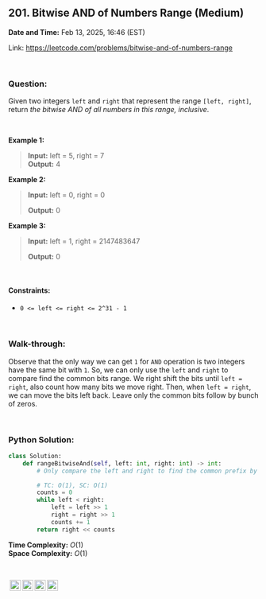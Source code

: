 ## 201. Bitwise AND of Numbers Range (Medium)
**Date and Time:** Feb 13, 2025, 16:46 (EST)

Link: https://leetcode.com/problems/bitwise-and-of-numbers-range

<br>

### Question:
Given two integers `left` and `right` that represent the range `[left, right]`, return _the bitwise AND of all numbers in this range, inclusive_.

<br>

**Example 1:**
> **Input:** left = 5, right = 7 <br>
> **Output:** 4

**Example 2:**
> **Input:** left = 0, right = 0 <br>
> 
> **Output:** 0

**Example 3:**
> **Input:** left = 1, right = 2147483647 <br>
> 
> **Output:** 0

<br>

#### Constraints:
* `0 <= left <= right <= 2^31 - 1`

<br>

### Walk-through: 
Observe that the only way we can get `1` for `AND` operation is two integers have the same bit with `1`. So, we can only use the `left` and `right` to compare find the common bits range. We right shift the bits until `left = right`, also count how many bits we move right. Then, when `left = right`, we can move the bits left back. Leave only the common bits follow by bunch of zeros.

<br>

### Python Solution:
```python
class Solution:
    def rangeBitwiseAnd(self, left: int, right: int) -> int:
        # Only compare the left and right to find the common prefix by shifting bits to the right until left=right, count how many bits we move. By the end, move the bits left back

        # TC: O(1), SC: O(1)
        counts = 0
        while left < right:
            left = left >> 1
            right = right >> 1
            counts += 1
        return right << counts
```
**Time Complexity:** $O(1)$ <br>
**Space Complexity:** $O(1)$

<br>

<img style="height:22px!important;margin-left:3px;vertical-align:text-bottom;" src="https://mirrors.creativecommons.org/presskit/icons/cc.svg?ref=chooser-v1" alt="CC BY-NC-SA" title="CC BY-NC-SA"><img style="height:22px!important;margin-left:3px;vertical-align:text-bottom;" src="https://mirrors.creativecommons.org/presskit/icons/by.svg?ref=chooser-v1" alt="BY: credit must be given to the creator" title="BY: credit must be given to the creator"><img style="height:22px!important;margin-left:3px;vertical-align:text-bottom;" src="https://mirrors.creativecommons.org/presskit/icons/nc.svg?ref=chooser-v1" alt="NC: Only noncommercial uses of the work are permitted" title="NC: Only noncommercial uses of the work are permitted"><img style="height:22px!important;margin-left:3px;vertical-align:text-bottom;" src="https://mirrors.creativecommons.org/presskit/icons/sa.svg?ref=chooser-v1" alt="SA: Adaptations must be shared under the same terms" title="SA: Adaptations must be shared under the same terms">